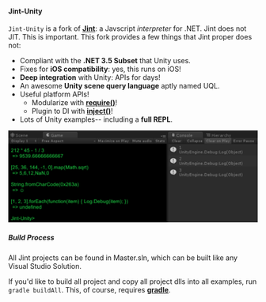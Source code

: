 #### Jint-Unity

`Jint-Unity` is a fork of **[Jint](https://github.com/sebastienros/jint)**: a Javscript _interpreter_ for .NET. Jint does not JIT. This is important. This fork provides a few things that Jint proper does not:

* Compliant with the **.NET 3.5 Subset** that Unity uses.
* Fixes for **iOS compatibility**: yes, this runs on iOS!
* **Deep integration** with Unity: APIs for days!
* An awesome **Unity scene query language** aptly named UQL.
* Useful platform APIs!
	* Modularize with **[require()](docs/require.md)**!
	* Plugin to DI with **[inject()](docs/inject.md)**!
* Lots of Unity examples-- including a **full REPL**.

![Example](docs/example.png)

##### Build Process

All Jint projects can be found in Master.sln, which can be built like any Visual Studio Solution.

If you'd like to build all project and copy all project dlls into all examples, run `gradle buildAll`. This, of course, requires **[gradle](http://gradle.org)**.